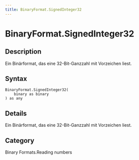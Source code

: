 ```yaml
---
title: BinaryFormat.SignedInteger32
---
```


# BinaryFormat.SignedInteger32


## Description

Ein Binärformat, das eine 32-Bit-Ganzzahl mit Vorzeichen liest.


## Syntax

```powerquery
BinaryFormat.SignedInteger32(
    binary as binary
) as any
```


## Details

Ein Binärformat, das eine 32-Bit-Ganzzahl mit Vorzeichen liest.



## Category
Binary Formats.Reading numbers
